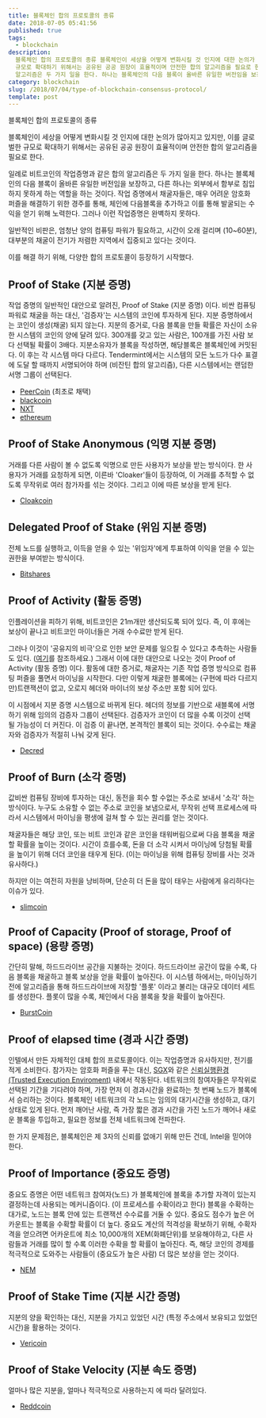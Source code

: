 ```yaml
---
title: 블록체인 합의 프로토콜의 종류
date: 2018-07-05 05:41:56
published: true
tags:
  - blockchain
description:
  블록체인 합의 프로토콜의 종류 블록체인이 세상을 어떻게 변화시킬 것 인지에 대한 논의가 많아지고 있지만, 이를 글로벌한
  규모로 확대하기 위해서는 공유된 공공 원장이 효율적이며 안전한 합의 알고리즘을 필요로 한다.  일례로 비트코인의 작업증명과 같은 합의
  알고리즘은 두 가지 일을 한다. 하나는 블록체인의 다음 블록이 올바른 유일한 버전임을 보장하고, 다른 ...
category: blockchain
slug: /2018/07/04/type-of-blockchain-consensus-protocol/
template: post
---
```


블록체인 합의 프로토콜의 종류

블록체인이 세상을 어떻게 변화시킬 것 인지에 대한 논의가 많아지고 있지만, 이를 글로벌한 규모로 확대하기 위해서는 공유된 공공 원장이 효율적이며 안전한 합의 알고리즘을 필요로 한다.

일례로 비트코인의 작업증명과 같은 합의 알고리즘은 두 가지 일을 한다. 하나는 블록체인의 다음 블록이 올바른 유일한 버전임을 보장하고, 다른 하나는 외부에서 함부로 침입하지 못하게 하는 역할을 하는 것이다. 작업 증명에서 채굴자들은, 매우 어려운 암호화 퍼즐을 해결하기 위한 경주를 통해, 체인에 다음블록을 추가하고 이를 통해 발굴되는 수익을 얻기 위해 노력한다. 그러나 이런 작업증명은 완벽하지 못하다.

일반적인 비판은, 엄청난 양의 컴퓨팅 파워가 필요하고, 시간이 오래 걸리며 (10~60분), 대부분의 채굴이 전기가 저렴한 지역에서 집중되고 있다는 것이다.

이를 해결 하기 위해, 다양한 합의 프로토콜이 등장하기 시작했다.

## Proof of Stake (지분 증명)

작업 증명의 일반적인 대안으로 알려진, Proof of Stake (지분 증명) 이다. 비싼 컴퓨팅 파워로 채굴을 하는 대신, '검증자'는 시스템의 코인에 투자하게 된다. 지분 증명하에서는 코인이 생성(채굴) 되지 않는다. 지분의 증거로, 다음 블록을 만들 확률은 자신이 소유한 시스템의 코인의 양에 달려 있다. 300개를 갖고 있는 사람은, 100개를 가진 사람 보다 선택될 확률이 3배다. 지분소유자가 블록을 작성하면, 해당블록은 블록체인에 커밋된다. 이 후는 각 시스템 마다 다르다. Tendermint에서는 시스템의 모든 노드가 다수 표결에 도달 할 때까지 서명되어야 하며 (비잔틴 합의 알고리즘), 다른 시스템에서는 랜덤한 서명 그룹이 선택된다.

- [PeerCoin](https://peercoin.net/) (최초로 채택)
- [blackcoin](https://blackcoin.org/)
- [NXT](https://nxtplatform.org/)
- [ethereum](https://ethereum.org/)

## Proof of Stake Anonymous (익명 지분 증명)

거래를 다른 사람이 볼 수 없도록 익명으로 만든 사용자가 보상을 받는 방식이다. 한 사용자가 거래를 요청하게 되면, 이른바 'Cloaker'들이 등장하여, 이 거래를 추적할 수 없도록 무작위로 여러 참가자를 섞는 것이다. 그리고 이에 따른 보상을 받게 된다.

- [Cloakcoin](https://www.cloakcoin.com/)

## Delegated Proof of Stake (위임 지분 증명)

전체 노드를 실행하고, 이득을 얻을 수 있는 '위임자'에게 투표하여 이익을 얻을 수 있는 권한을 부여받는 방식이다.

- [Bitshares](https://bitshares.org/)

## Proof of Activity (활동 증명)

인플레이션을 피하기 위해, 비트코인은 21m개만 생산되도록 되어 있다. 즉, 이 후에는 보상이 끝나고 비트코인 마이너들은 거래 수수료만 받게 된다.

그러나 이것이 '공유지의 비극'으로 인한 보안 문제를 일으킬 수 있다고 추측하는 사람들도 있다. ([여기](https://yceffort.github.io/2018/06/27/Instability-of-Bitcoin-Without-the-Block-Reward.html)를 참조하세요.) 그래서 이에 대한 대안으로 나오는 것이 Proof of Activity (활동 증명) 이다. 활동에 대한 증거로, 채굴자는 기존 작업 증명 방식으로 컴퓨팅 퍼즐을 풀면서 마이닝을 시작한다. 다만 이렇게 채굴한 블록에는 (구현에 따라 다르지만)트랜잭션이 없고, 오로지 헤더와 마이너의 보상 주소만 포함 되어 있다.

이 시점에서 지분 증명 시스템으로 바뀌게 된다. 헤더의 정보를 기반으로 새블록에 서명하기 위해 임의의 검증자 그룹이 선택된다. 검증자가 코인이 더 많을 수록 이것이 선택 될 가능성이 더 커진다. 이 검증 이 끝나면, 본격적인 블록이 되는 것이다. 수수료는 채굴자와 검증자가 적절히 나눠 갖게 된다.

- [Decred](https://www.decred.org/)

## Proof of Burn (소각 증명)

값비싼 컴퓨팅 장비에 투자하는 대신, 동전을 회수 할 수없는 주소로 보내서 '소각' 하는 방식이다. 누구도 소유할 수 없는 주소로 코인을 보냄으로서, 무작위 선택 프로세스에 따라서 시스템에서 마이닝을 평생에 걸쳐 할 수 있는 권리를 얻는 것이다.

채굴자들은 해당 코인, 또는 비트 코인과 같은 코인을 태워버림으로써 다음 블록을 채굴할 확률을 높이는 것이다. 시간이 흐를수록, 돈을 더 소각 시켜서 마이닝에 당첨될 확률을 높이기 위해 더더 코인을 태우게 된다. (이는 마이닝을 위해 컴퓨팅 장비를 사는 것과 유사하다.)

하지만 이는 여전히 자원을 낭비하며, 단순히 더 돈을 많이 태우는 사람에게 유리하다는 이슈가 있다.

- [slimcoin](http://slimco.in/)

## Proof of Capacity (Proof of storage, Proof of space) (용량 증명)

간단히 말해, 하드드라이브 공간을 지불하는 것이다. 하드드라이브 공간이 많을 수록, 다음 블록을 채굴하고 블록 보상을 얻을 확률이 높아진다. 이 시스템 하에서는, 마이닝하기전에 알고리즘을 통해 하드드라이브에 저장할 '플롯' 이라고 불리는 대규모 데이터 세트를 생성한다. 플롯이 많을 수록, 체인에서 다음 블록을 찾을 확률이 높아진다.

- [BurstCoin](https://www.burst-coin.org/)

## Proof of elapsed time (경과 시간 증명)

인텔에서 만든 자체적인 대체 합의 프로토콜이다. 이는 작업증명과 유사하지만, 전기를 적게 소비한다. 참가자는 암호화 퍼즐을 푸는 대신, [SGX](https://software.intel.com/en-us/sgx)와 같은 [신뢰실행환경 (Trusted Execution Enviroment)](http://www.tta.or.kr/data/weeklyNoticeView.jsp?pk_num=5522) 내에서 작동된다. 네트워크의 참여자들은 무작위로 선택된 기간을 기다려야 하며, 가장 먼저 이 경과시간을 완료하는 첫 번째 노드가 블록에서 승리하는 것이다. 블록체인 네트워크의 각 노드는 임의의 대기시간을 생성하고, 대기 상태로 있게 된다. 먼저 깨어난 사람, 즉 가장 짧은 경과 시간을 가진 노드가 깨어나 새로운 블록을 투입하고, 필요한 정보를 전체 네트워크에 전파한다.

한 가지 문제점은, 블록체인은 제 3자의 신뢰를 없애기 위해 만든 건데, Intel을 믿어야 한다.

## Proof of Importance (중요도 증명)

중요도 증명은 어떤 네트워크 참여자(노드) 가 블록체인에 블록을 추가할 자격이 있는지 결정하는데 사용되는 메커니즘이다. (이 프로세스를 수확이라고 한다) 블록을 수확하는 대가로, 노드는 블록 안에 있는 트랜잭션 수수료를 거둘 수 있다. 중요도 점수가 높은 어카운트는 블록을 수확할 확률이 더 높다. 중요도 계산의 적격성을 확보하기 위해, 수확자격을 얻으려면 어카운트에 최소 10,000개의 XEM(화폐단위)를 보유해야하고, 다른 사람들과 거래를 많이 할 수록 이러한 수확을 할 확률이 높아진다. 즉, 해당 코인의 경제를 적극적으로 도와주는 사람들이 (중요도가 높은 사람) 더 많은 보상을 얻는 것이다.

- [NEM](https://nem.io/)

## Proof of Stake Time (지분 시간 증명)

지분의 양을 확인하는 대신, 지분을 가지고 있었던 시간 (특정 주소에서 보유되고 있었던 시간)을 활용하는 것이다.

- [Vericoin](https://vericoin.info/)

## Proof of Stake Velocity (지분 속도 증명)

얼마나 많은 지분을, 얼마나 적극적으로 사용하는지 에 따라 달려있다.

- [Reddcoin](https://reddcoin.com/)

